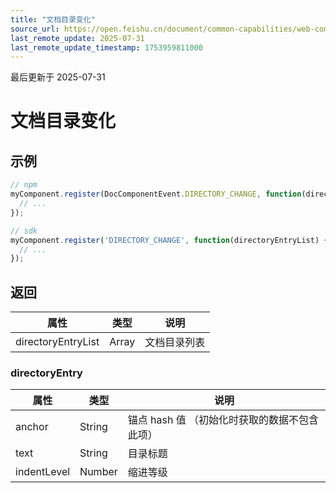 ```yaml
---
title: "文档目录变化"
source_url: https://open.feishu.cn/document/common-capabilities/web-components/uYDO3YjL2gzN24iN3cjN/event-listener/document-directory-change
last_remote_update: 2025-07-31
last_remote_update_timestamp: 1753959811000
---
```

最后更新于 2025-07-31

# 文档目录变化
## 示例
```js
// npm
myComponent.register(DocComponentEvent.DIRECTORY_CHANGE, function(directoryEntryList) {
  // ...
});

// sdk
myComponent.register('DIRECTORY_CHANGE', function(directoryEntryList) {
  // ...
});
```

## 返回
|属性|	类型|	说明|
| ---|----- | ------- | 
|directoryEntryList|	Array |文档目录列表

### directoryEntry
|属性|	类型|	说明|
| ---|----- | ------ | 
|anchor|	String |	锚点 hash 值 （初始化时获取的数据不包含此项）
|text|	String| 目录标题
|indentLevel|	Number|	缩进等级|
